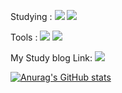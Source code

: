 Studying : <img src="https://img.shields.io/badge/Python-3766AB?style=flat-square&logo=Python&logoColor=white"/> <img src="https://img.shields.io/badge/C++-ff7f00?style=flat-square&logo=C%2B%2B&logoColor=white"/>

Tools : <img src="https://img.shields.io/badge/ROS-22314E?style=flat-square&logo=ROS&logoColor=white"/> <img src="https://img.shields.io/badge/Visual Studio Code-5C2D91?style=flat-square&logo=Visual Studio Code&logoColor=white"/>

My Study blog Link: <a href="https://jhsforstudy.blogspot.com/" target="_blank">
  <img src="https://img.shields.io/badge/Talent Singularity-FF5722?style=flat-square&logo=Blogger&logoColor=white"/>
  
 
![Anurag's GitHub stats](https://github-readme-stats.vercel.app/api?username=wangjinhoon&show_icons=true&theme=radical)
